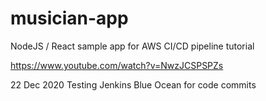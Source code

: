 # musician-app
NodeJS / React sample app for AWS CI/CD pipeline tutorial

https://www.youtube.com/watch?v=NwzJCSPSPZs

22 Dec 2020 
  Testing Jenkins Blue Ocean for code commits
